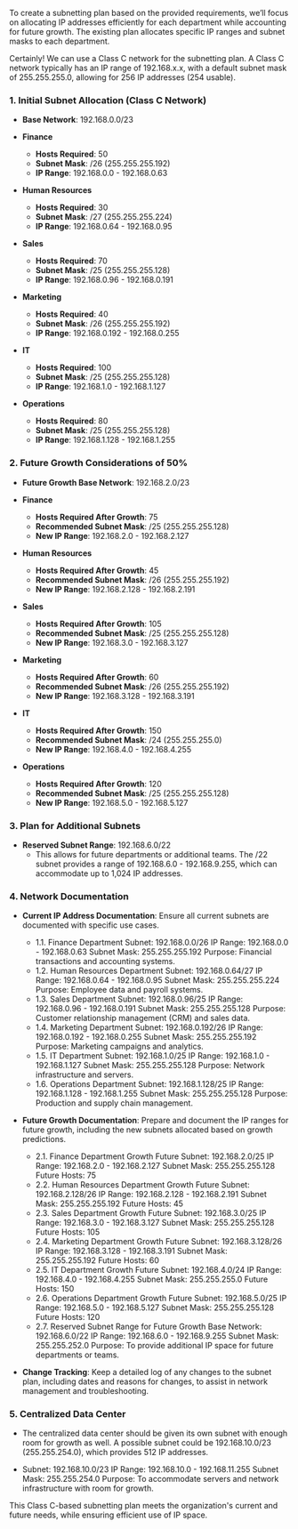 To create a subnetting plan based on the provided requirements, we’ll focus on allocating IP addresses efficiently for each department while accounting for future growth. The existing plan allocates specific IP ranges and subnet masks to each department.

Certainly! We can use a Class C network for the subnetting plan. A Class C network typically has an IP range of 192.168.x.x, with a default subnet mask of 255.255.255.0, allowing for 256 IP addresses (254 usable).

### 1. **Initial Subnet Allocation (Class C Network)**

- **Base Network**: 192.168.0.0/23

- **Finance**

  - **Hosts Required**: 50
  - **Subnet Mask**: /26 (255.255.255.192)
  - **IP Range**: 192.168.0.0 - 192.168.0.63

- **Human Resources**

  - **Hosts Required**: 30
  - **Subnet Mask**: /27 (255.255.255.224)
  - **IP Range**: 192.168.0.64 - 192.168.0.95

- **Sales**

  - **Hosts Required**: 70
  - **Subnet Mask**: /25 (255.255.255.128)
  - **IP Range**: 192.168.0.96 - 192.168.0.191

- **Marketing**

  - **Hosts Required**: 40
  - **Subnet Mask**: /26 (255.255.255.192)
  - **IP Range**: 192.168.0.192 - 192.168.0.255

- **IT**

  - **Hosts Required**: 100
  - **Subnet Mask**: /25 (255.255.255.128)
  - **IP Range**: 192.168.1.0 - 192.168.1.127

- **Operations**
  - **Hosts Required**: 80
  - **Subnet Mask**: /25 (255.255.255.128)
  - **IP Range**: 192.168.1.128 - 192.168.1.255

### 2. **Future Growth Considerations of 50%**

- **Future Growth Base Network**: 192.168.2.0/23

- **Finance**

  - **Hosts Required After Growth**: 75
  - **Recommended Subnet Mask**: /25 (255.255.255.128)
  - **New IP Range**: 192.168.2.0 - 192.168.2.127

- **Human Resources**

  - **Hosts Required After Growth**: 45
  - **Recommended Subnet Mask**: /26 (255.255.255.192)
  - **New IP Range**: 192.168.2.128 - 192.168.2.191

- **Sales**

  - **Hosts Required After Growth**: 105
  - **Recommended Subnet Mask**: /25 (255.255.255.128)
  - **New IP Range**: 192.168.3.0 - 192.168.3.127

- **Marketing**

  - **Hosts Required After Growth**: 60
  - **Recommended Subnet Mask**: /26 (255.255.255.192)
  - **New IP Range**: 192.168.3.128 - 192.168.3.191

- **IT**

  - **Hosts Required After Growth**: 150
  - **Recommended Subnet Mask**: /24 (255.255.255.0)
  - **New IP Range**: 192.168.4.0 - 192.168.4.255

- **Operations**
  - **Hosts Required After Growth**: 120
  - **Recommended Subnet Mask**: /25 (255.255.255.128)
  - **New IP Range**: 192.168.5.0 - 192.168.5.127

### 3. **Plan for Additional Subnets**

- **Reserved Subnet Range**: 192.168.6.0/22
  - This allows for future departments or additional teams. The /22 subnet provides a range of 192.168.6.0 - 192.168.9.255, which can accommodate up to 1,024 IP addresses.

### 4. **Network Documentation**

- **Current IP Address Documentation**: Ensure all current subnets are documented with specific use cases.

  - 1.1. Finance Department
    Subnet: 192.168.0.0/26
    IP Range: 192.168.0.0 - 192.168.0.63
    Subnet Mask: 255.255.255.192
    Purpose: Financial transactions and accounting systems.
  - 1.2. Human Resources Department
    Subnet: 192.168.0.64/27
    IP Range: 192.168.0.64 - 192.168.0.95
    Subnet Mask: 255.255.255.224
    Purpose: Employee data and payroll systems.
  - 1.3. Sales Department
    Subnet: 192.168.0.96/25
    IP Range: 192.168.0.96 - 192.168.0.191
    Subnet Mask: 255.255.255.128
    Purpose: Customer relationship management (CRM) and sales data.
  - 1.4. Marketing Department
    Subnet: 192.168.0.192/26
    IP Range: 192.168.0.192 - 192.168.0.255
    Subnet Mask: 255.255.255.192
    Purpose: Marketing campaigns and analytics.
  - 1.5. IT Department
    Subnet: 192.168.1.0/25
    IP Range: 192.168.1.0 - 192.168.1.127
    Subnet Mask: 255.255.255.128
    Purpose: Network infrastructure and servers.
  - 1.6. Operations Department
    Subnet: 192.168.1.128/25
    IP Range: 192.168.1.128 - 192.168.1.255
    Subnet Mask: 255.255.255.128
    Purpose: Production and supply chain management.

- **Future Growth Documentation**: Prepare and document the IP ranges for future growth, including the new subnets allocated based on growth predictions.

  - 2.1. Finance Department Growth
    Future Subnet: 192.168.2.0/25
    IP Range: 192.168.2.0 - 192.168.2.127
    Subnet Mask: 255.255.255.128
    Future Hosts: 75
  - 2.2. Human Resources Department Growth
    Future Subnet: 192.168.2.128/26
    IP Range: 192.168.2.128 - 192.168.2.191
    Subnet Mask: 255.255.255.192
    Future Hosts: 45
  - 2.3. Sales Department Growth
    Future Subnet: 192.168.3.0/25
    IP Range: 192.168.3.0 - 192.168.3.127
    Subnet Mask: 255.255.255.128
    Future Hosts: 105
  - 2.4. Marketing Department Growth
    Future Subnet: 192.168.3.128/26
    IP Range: 192.168.3.128 - 192.168.3.191
    Subnet Mask: 255.255.255.192
    Future Hosts: 60
  - 2.5. IT Department Growth
    Future Subnet: 192.168.4.0/24
    IP Range: 192.168.4.0 - 192.168.4.255
    Subnet Mask: 255.255.255.0
    Future Hosts: 150
  - 2.6. Operations Department Growth
    Future Subnet: 192.168.5.0/25
    IP Range: 192.168.5.0 - 192.168.5.127
    Subnet Mask: 255.255.255.128
    Future Hosts: 120
  - 2.7. Reserved Subnet Range for Future Growth
    Base Network: 192.168.6.0/22
    IP Range: 192.168.6.0 - 192.168.9.255
    Subnet Mask: 255.255.252.0
    Purpose: To provide additional IP space for future departments or teams.

- **Change Tracking**: Keep a detailed log of any changes to the subnet plan, including dates and reasons for changes, to assist in network management and troubleshooting.

### 5. **Centralized Data Center**

- The centralized data center should be given its own subnet with enough room for growth as well. A possible subnet could be 192.168.10.0/23 (255.255.254.0), which provides 512 IP addresses.

- Subnet: 192.168.10.0/23
  IP Range: 192.168.10.0 - 192.168.11.255
  Subnet Mask: 255.255.254.0
  Purpose: To accommodate servers and network infrastructure with room for growth.

This Class C-based subnetting plan meets the organization's current and future needs, while ensuring efficient use of IP space.
